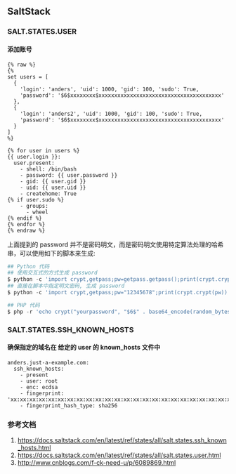 ## SaltStack

### SALT.STATES.USER

#### 添加账号


```salt
{% raw %}
{%
set users = [
  {
    'login': 'anders', 'uid': 1000, 'gid': 100, 'sudo': True,
    'password': '$6$xxxxxxxx$xxxxxxxxxxxxxxxxxxxxxxxxxxxxxxxxxxxxxxx'
  },
  {
    'login': 'anders2', 'uid': 1000, 'gid': 100, 'sudo': True,
    'password': '$6$xxxxxxxx$xxxxxxxxxxxxxxxxxxxxxxxxxxxxxxxxxxxxxxx'
  }
]
%}

{% for user in users %}
{{ user.login }}:
  user.present:
    - shell: /bin/bash
    - password: {{ user.password }}
    - gid: {{ user.gid }}
    - uid: {{ user.uid }}
    - createhome: True
{% if user.sudo %}
    - groups:
      - wheel
{% endif %}
{% endfor %}
{% endraw %}
```

上面提到的 password 并不是密码明文，而是密码明文使用特定算法处理的哈希串，可以使用如下的脚本来生成:

```python
## Python 代码
## 使用交互式的方式生成 password 
$ python -c 'import crypt,getpass;pw=getpass.getpass();print(crypt.crypt(pw) if (pw==getpass.getpass("Confirm: ")) else exit())'
## 直接在脚本中指定明文密码, 生成 password
$ python -c 'import crypt,getpass;pw="12345678";print(crypt.crypt(pw))'
```

```php
## PHP 代码
$ php -r 'echo crypt("yourpassword", "$6$" . base64_encode(random_bytes(6)) . "$");'
```

### SALT.STATES.SSH_KNOWN_HOSTS

#### 确保指定的域名在 给定的 user 的 known_hosts 文件中

```salt
anders.just-a-example.com:
  ssh_known_hosts:
    - present
    - user: root
    - enc: ecdsa
    - fingerprint: 'xx:xx:xx:xx:xx:xx:xx:xx:xx:xx:xx:xx:xx:xx:xx:xx:xx:xx:xx:xx:xx:xx:xx:xx:xx:xx:xx:xx:xx:xx'
    - fingerprint_hash_type: sha256

```

### 参考文档

1. https://docs.saltstack.com/en/latest/ref/states/all/salt.states.ssh_known_hosts.html
1. https://docs.saltstack.com/en/latest/ref/states/all/salt.states.user.html
1. http://www.cnblogs.com/f-ck-need-u/p/6089869.html

